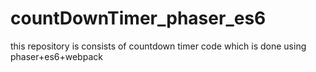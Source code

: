 # countDownTimer_phaser_es6
this repository is consists of countdown timer code which is done using phaser+es6+webpack
